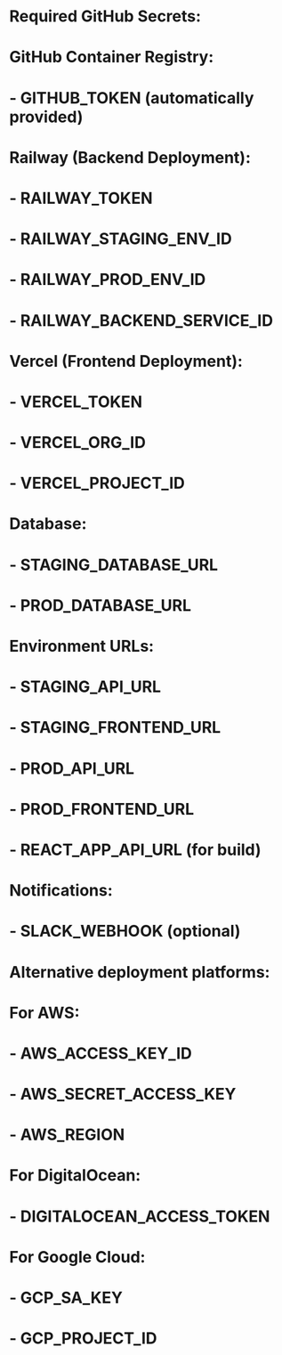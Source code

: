 # Required GitHub Secrets:
# 
# GitHub Container Registry:
# - GITHUB_TOKEN (automatically provided)
# 
# Railway (Backend Deployment):
# - RAILWAY_TOKEN
# - RAILWAY_STAGING_ENV_ID
# - RAILWAY_PROD_ENV_ID
# - RAILWAY_BACKEND_SERVICE_ID
# 
# Vercel (Frontend Deployment):
# - VERCEL_TOKEN
# - VERCEL_ORG_ID
# - VERCEL_PROJECT_ID
# 
# Database:
# - STAGING_DATABASE_URL
# - PROD_DATABASE_URL
# 
# Environment URLs:
# - STAGING_API_URL
# - STAGING_FRONTEND_URL
# - PROD_API_URL
# - PROD_FRONTEND_URL
# - REACT_APP_API_URL (for build)
# 
# Notifications:
# - SLACK_WEBHOOK (optional)
# 
# Alternative deployment platforms:
# 
# For AWS:
# - AWS_ACCESS_KEY_ID
# - AWS_SECRET_ACCESS_KEY
# - AWS_REGION
# 
# For DigitalOcean:
# - DIGITALOCEAN_ACCESS_TOKEN
# 
# For Google Cloud:
# - GCP_SA_KEY
# - GCP_PROJECT_ID